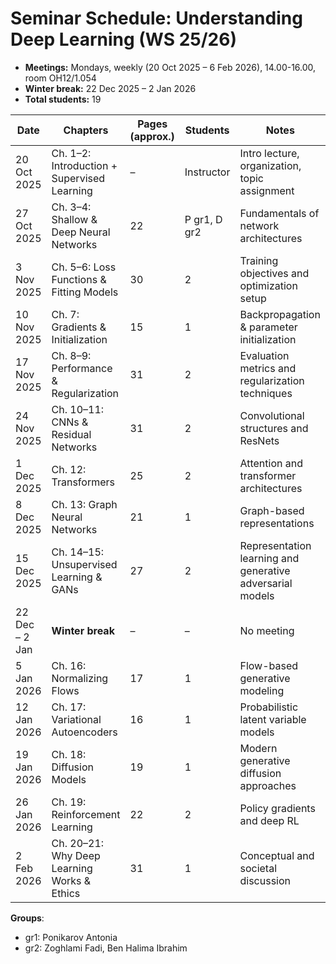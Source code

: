 # Seminar Schedule: Understanding Deep Learning (WS 25/26)

- **Meetings:** Mondays, weekly (20 Oct 2025 – 6 Feb 2026), 14.00-16.00, room OH12/1.054
- **Winter break:** 22 Dec 2025 – 2 Jan 2026
- **Total students:** 19

| Date | Chapters | Pages (approx.) | Students | Notes |
|------|-----------|----------------|-----------|-------|
| 20 Oct 2025 | Ch. 1–2: Introduction + Supervised Learning | – | Instructor | Intro lecture, organization, topic assignment |
| 27 Oct 2025 | Ch. 3–4: Shallow & Deep Neural Networks | 22 | P gr1, D gr2 | Fundamentals of network architectures |
| 3 Nov 2025 | Ch. 5–6: Loss Functions & Fitting Models | 30 | 2 | Training objectives and optimization setup |
| 10 Nov 2025 | Ch. 7: Gradients & Initialization | 15 | 1 | Backpropagation & parameter initialization |
| 17 Nov 2025 | Ch. 8–9: Performance & Regularization | 31 | 2 | Evaluation metrics and regularization techniques |
| 24 Nov 2025 | Ch. 10–11: CNNs & Residual Networks | 31 | 2 | Convolutional structures and ResNets |
| 1 Dec 2025 | Ch. 12: Transformers | 25 | 2 | Attention and transformer architectures |
| 8 Dec 2025 | Ch. 13: Graph Neural Networks | 21 | 1 | Graph-based representations |
| 15 Dec 2025 | Ch. 14–15: Unsupervised Learning & GANs | 27 | 2 | Representation learning and generative adversarial models |
| 22 Dec – 2 Jan | **Winter break** | – | – | No meeting |
| 5 Jan 2026 | Ch. 16: Normalizing Flows | 17 | 1 | Flow-based generative modeling |
| 12 Jan 2026 | Ch. 17: Variational Autoencoders | 16 | 1 | Probabilistic latent variable models |
| 19 Jan 2026 | Ch. 18: Diffusion Models | 19 | 1 | Modern generative diffusion approaches |
| 26 Jan 2026 | Ch. 19: Reinforcement Learning | 22 | 2 | Policy gradients and deep RL |
| 2 Feb 2026 | Ch. 20–21: Why Deep Learning Works & Ethics | 31 | 1 | Conceptual and societal discussion |

**Groups**:
- gr1: Ponikarov Antonia
- gr2: Zoghlami Fadi, Ben Halima Ibrahim